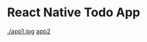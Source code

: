 # React Native Todo App

[./app1.jpg](https://github.com/seacrst/react-native-todo-app/blob/main/app1.jpg)
[app2]("./app2.jpg")

